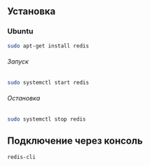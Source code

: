 ## Установка
### Ubuntu
```bash
sudo apt-get install redis
```

###### Запуск
```bash
sudo systemctl start redis
```

###### Остановка
```bash
sudo systemctl stop redis
```

## Подключение через консоль
```bash
redis-cli
```
